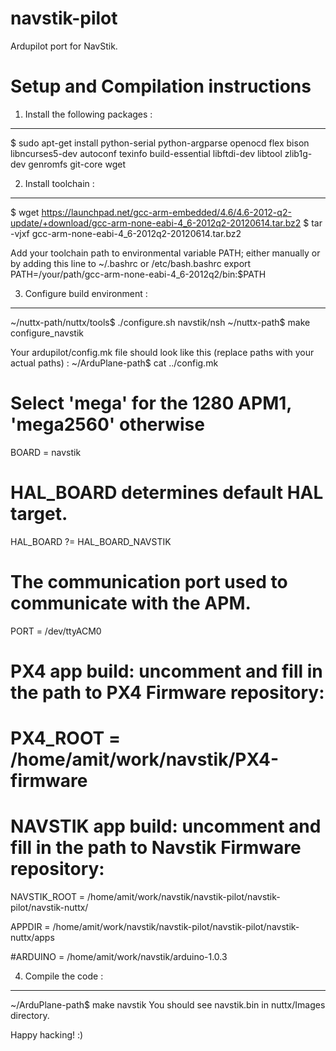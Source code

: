 navstik-pilot
=============

Ardupilot port for NavStik.


Setup and Compilation instructions
==================================

1. Install the following packages :
-----------------------------------
$ sudo apt-get install python-serial python-argparse openocd flex bison libncurses5-dev autoconf texinfo build-essential libftdi-dev libtool zlib1g-dev genromfs git-core wget


2. Install toolchain :
----------------------
$ wget https://launchpad.net/gcc-arm-embedded/4.6/4.6-2012-q2-update/+download/gcc-arm-none-eabi-4_6-2012q2-20120614.tar.bz2
$ tar -vjxf gcc-arm-none-eabi-4_6-2012q2-20120614.tar.bz2

Add your toolchain path to environmental variable PATH; either manually or by adding this line to ~/.bashrc or /etc/bash.bashrc
export PATH=/your/path/gcc-arm-none-eabi-4_6-2012q2/bin:\$PATH


3. Configure build environment :
--------------------------------
~/nuttx-path/nuttx/tools$ ./configure.sh navstik/nsh
~/nuttx-path$ make configure_navstik

Your ardupilot/config.mk file should look like this (replace paths with your actual paths) :
~/ArduPlane-path$ cat ../config.mk

# Select 'mega' for the 1280 APM1, 'mega2560' otherwise
BOARD = navstik

# HAL_BOARD determines default HAL target.
HAL_BOARD ?= HAL_BOARD_NAVSTIK

# The communication port used to communicate with the APM.
PORT = /dev/ttyACM0

# PX4 app build: uncomment and fill in the path to PX4 Firmware repository:
# PX4_ROOT = /home/amit/work/navstik/PX4-firmware

# NAVSTIK app build: uncomment and fill in the path to Navstik Firmware repository:
NAVSTIK_ROOT = /home/amit/work/navstik/navstik-pilot/navstik-pilot/navstik-nuttx/

APPDIR = /home/amit/work/navstik/navstik-pilot/navstik-pilot/navstik-nuttx/apps

#ARDUINO = /home/amit/work/navstik/arduino-1.0.3


4. Compile the code :
---------------------

~/ArduPlane-path$ make navstik
You should see navstik.bin in nuttx/Images directory.

Happy hacking! :)
